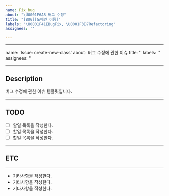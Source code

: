 ```yaml
---
name: Fix_bug
about: "\U0001F6A8 버그 수정"
title: "[BUG][도메인 이름]"
labels: "\U0001F41EBugFix, \U0001F3D7️Refactoring"
assignees: ''

---
```


---
name: 'Issue: create-new-class'
about: 버그 수정에 관한 이슈
title: ''
labels: ''
assignees: ''

---

## Description
버그 수정에 관한 이슈 템플릿입니다.

---

## TODO
- [ ]  할일 목록을 작성한다.
- [ ]  할일 목록을 작성한다.
- [ ]  할일 목록을 작성한다.

---

## ETC

---
* 기타사항을 작성한다.
* 기타사항을 작성한다.
* 기타사항을 작성한다.
